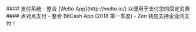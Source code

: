 <div class="feature-item" markdown="1">
#### 支付系统
- 整合 [Welto App](http://welto.io/) 以便用于支付您的固定消费
</div>
<div class="feature-item" markdown="1">
#### 点对点支付
- 整合 BitCash App (2018 第一季度)
- Zen 钱包支持企业间支付！
</div>
